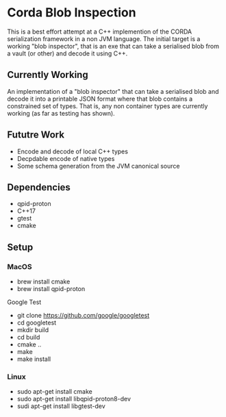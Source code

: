 # Corda Blob Inspection

This is a best effort attempt at a C++ implemention of the CORDA serialization framework in a non JVM language. The initial target is a working "blob inspector", that is an exe that can take a serialised blob from a vault (or other) and decode it using C++.

## Currently Working

An implementation of a "blob inspector" that can take a serialised blob and decode it into a printable JSON format where that blob contains a constrained set of types. That is, any non container types are currently working (as far as testing has shown). 

## Fututre Work

 * Encode and decode of local C++ types
 * Decpdable encode of native types
 * Some schema generation from the JVM canonical source

## Dependencies

 * qpid-proton
 * C++17
 * gtest
 * cmake

## Setup

### MacOS

 * brew install cmake
 * brew install qpid-proton

Google Test

 * git clone https://github.com/google/googletest
 * cd googletest
 * mkdir build
 * cd build
 * cmake ..
 * make
 * make install

### Linux

 * sudo apt-get install cmake
 * sudo apt-get install libqpid-proton8-dev
 * sudi apt-get install libgtest-dev
